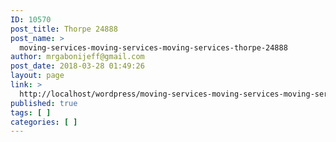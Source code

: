 ```yaml
---
ID: 10570
post_title: Thorpe 24888
post_name: >
  moving-services-moving-services-moving-services-thorpe-24888
author: mrgabonijeff@gmail.com
post_date: 2018-03-28 01:49:26
layout: page
link: >
  http://localhost/wordpress/moving-services-moving-services-moving-services-thorpe-24888/
published: true
tags: [ ]
categories: [ ]
---
```

